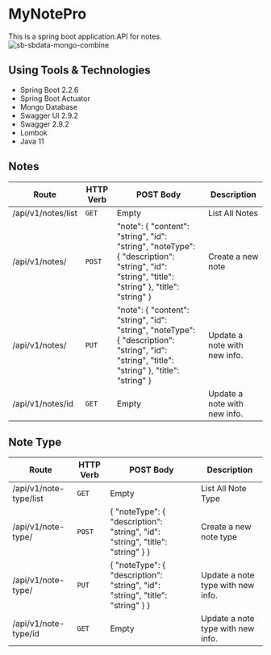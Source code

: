 # MyNotePro
This is a spring boot application.API for notes.
![sb-sbdata-mongo-combine](https://user-images.githubusercontent.com/44985849/79386480-dbde4e00-7f72-11ea-816a-45e7257cd082.png)

## Using Tools & Technologies 
* Spring Boot  2.2.6
* Spring Boot Actuator
* Mongo Database
* Swagger UI 2.9.2
* Swagger 2.9.2
* Lombok 
* Java 11

## Notes
| Route  | HTTP Verb  |POST Body   |Description   |
|---|---|---|---|
| /api/v1/notes/list  |`GET`   |  Empty | List All Notes    
| /api/v1/notes/  |`POST`   | "note": { "content": "string", "id": "string", "noteType": { "description": "string", "id": "string", "title": "string" }, "title": "string" }  | Create a new note  |
| /api/v1/notes/  | `PUT`  | "note": { "content": "string", "id": "string", "noteType": { "description": "string", "id": "string", "title": "string" }, "title": "string" }  | Update a note with new info.   |
| /api/v1/notes/id  | `GET`  | Empty  | Update a note with new info.   |

## Note Type
| Route  | HTTP Verb  |POST Body   |Description   |
|---|---|---|---|
| /api/v1/note-type/list  |`GET`   |  Empty | List All Note Type    |
| /api/v1/note-type/  |`POST`   |{ "noteType": { "description": "string", "id": "string", "title": "string" } }   | Create a new note type  |
| /api/v1/note-type/  | `PUT`  | { "noteType": { "description": "string", "id": "string", "title": "string" } }  | Update a note type with new info.   |
| /api/v1/note-type/id  | `GET`  | Empty  | Update a note type with new info.   |

